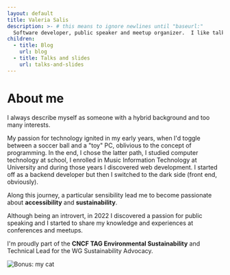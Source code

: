 ```yaml
---
layout: default
title: Valeria Salis
description: >- # this means to ignore newlines until "baseurl:"
  Software developer, public speaker and meetup organizer.  I like talking to computers as much as I like talking to people (and cats).
children:
  - title: Blog
    url: blog
  - title: Talks and slides
    url: talks-and-slides
---
```


# About me

I always describe myself as someone with a hybrid background and too many interests.

My passion for technology ignited in my early years, when I'd toggle between a soccer ball and a "toy" PC, oblivious to the concept of programming. 
In the end, I chose the latter path, I studied computer technology at school, I enrolled in Music Information Technology at University and during those years I discovered web development.
I started off as a backend developer but then I switched to the dark side (front end, obviously).

Along this journey, a particular sensibility lead me to become passionate about **accessibility** and **sustainability**.

Although being an introvert, in 2022 I discovered a passion for public speaking and I started to share my knowledge and experiences at conferences and meetups.

I'm proudly part of the **CNCF TAG Environmental Sustainability** and Technical Lead for the WG Sustainability Advocacy.

![Bonus: my cat](/assets/images/me_and_mochi.webp)
